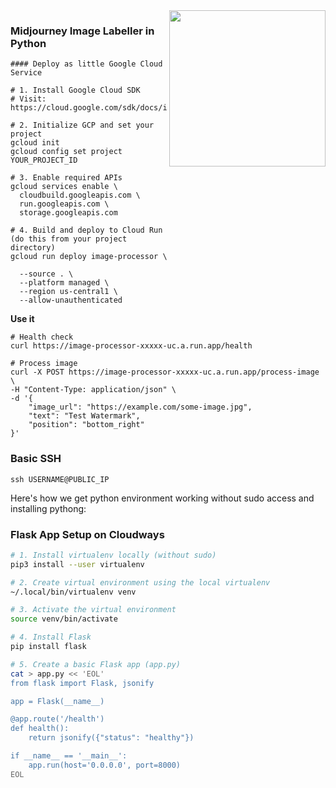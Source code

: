 <img align="right" width="250" src="https://github.com/user-attachments/assets/35206713-75c8-4cb7-97d1-22393f271d28"/>

<h3>Midjourney Image Labeller in Python</h3>

```
#### Deploy as little Google Cloud Service

# 1. Install Google Cloud SDK
# Visit: https://cloud.google.com/sdk/docs/install

# 2. Initialize GCP and set your project
gcloud init
gcloud config set project YOUR_PROJECT_ID

# 3. Enable required APIs
gcloud services enable \
  cloudbuild.googleapis.com \
  run.googleapis.com \
  storage.googleapis.com

# 4. Build and deploy to Cloud Run (do this from your project directory)
gcloud run deploy image-processor \

  --source . \
  --platform managed \
  --region us-central1 \
  --allow-unauthenticated
```

**Use it**

```
# Health check
curl https://image-processor-xxxxx-uc.a.run.app/health

# Process image
curl -X POST https://image-processor-xxxxx-uc.a.run.app/process-image \
-H "Content-Type: application/json" \
-d '{
    "image_url": "https://example.com/some-image.jpg",
    "text": "Test Watermark",
    "position": "bottom_right"
}'
```

### Basic SSH
```
ssh USERNAME@PUBLIC_IP

```

Here's how we get python environment working without sudo access and installing pythong:
### Flask App Setup on Cloudways
```bash
# 1. Install virtualenv locally (without sudo)
pip3 install --user virtualenv

# 2. Create virtual environment using the local virtualenv
~/.local/bin/virtualenv venv

# 3. Activate the virtual environment
source venv/bin/activate

# 4. Install Flask
pip install flask

# 5. Create a basic Flask app (app.py)
cat > app.py << 'EOL'
from flask import Flask, jsonify

app = Flask(__name__)

@app.route('/health')
def health():
    return jsonify({"status": "healthy"})

if __name__ == '__main__':
    app.run(host='0.0.0.0', port=8000)
EOL
```

